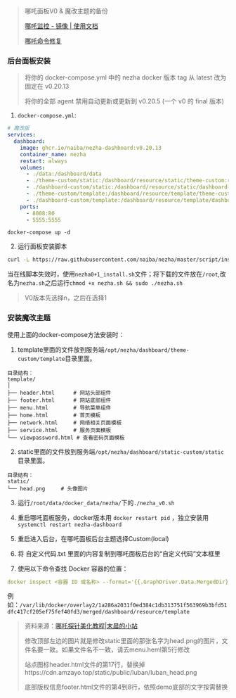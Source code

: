 > 哪吒面板V0 & 魔改主题的备份
>
> [哪吒监控 - 镜像 | 使用文档](https://nezha-v0.mereith.dev/)
>
> [哪吒命令修复](https://nzfix.bacon159.me/)

### 后台面板安装
> 将你的 docker-compose.yml 中的 nezha docker 版本 tag 从 latest 改为固定在 v0.20.13
> 
> 将你的全部 agent 禁用自动更新或更新到 v0.20.5 (一个 v0 的 final 版本)

1. `docker-compose.yml`:
~~~yaml
# 魔改版
services:
  dashboard:
    image: ghcr.io/naiba/nezha-dashboard:v0.20.13
    container_name: nezha
    restart: always
    volumes:
      - ./data:/dashboard/data
      - ./theme-custom/static:/dashboard/resource/static/theme-custom:ro
      - ./dashboard-custom/static:/dashboard/resource/static/dashboard-custom:ro
      - ./theme-custom/template:/dashboard/resource/template/theme-custom:ro
      - ./dashboard-custom/template:/dashboard/resource/template/dashboard-custom:ro
    ports:
      - 8008:80
      - 5555:5555
~~~

`docker-compose up -d `

2. 运行面板安装脚本
~~~bash
curl -L https://raw.githubusercontent.com/naiba/nezha/master/script/install.sh  -o nezha.sh && chmod +x nezha.sh && sudo ./nezha.sh
~~~

当在线脚本失效时，使用`nezha0+1_install.sh`文件；将下载的文件放在`/root`,改名为`nezha.sh`之后运行`chmod +x nezha.sh && sudo ./nezha.sh`

> V0版本先选择n，之后在选择1

### 安装魔改主题

使用上面的docker-compose方法安装时：

1. template里面的文件放到服务端`/opt/nezha/dashboard/theme-custom/template`目录里面。
~~~plaintext
目录结构：
template/
│
├── header.html      # 网站头部组件
├── footer.html      # 网站底部组件
├── menu.html        # 导航菜单组件
├── home.html        # 首页模板
├── network.html     # 网络相关页面模板
├── service.html     # 服务页面模板
└── viewpassword.html # 查看密码页面模板
~~~

2. static里面的文件放到服务端`/opt/nezha/dashboard/static-custom/static`目录里面。
~~~plaintext
目录结构：
static/
└── head.png     # 头像图片
~~~

3. 运行`/root/data/docker_data/nezha/`下的`./nezha_v0.sh`

4. 重启哪吒面板服务，docker版本用 `docker restart pid` ，独立安装用 `systemctl restart nezha-dashboard`

5. 重启进入后台，在哪吒面板后台主题选择Custom(local)

6. 将 自定义代码.txt 里面的内容复制到哪吒面板后台的“自定义代码”文本框里

7. 使用以下命令查找 Docker 容器的位置：
~~~yaml
docker inspect <容器 ID 或名称> --format='{{.GraphDriver.Data.MergedDir}}'
~~~
例如：`/var/lib/docker/overlay2/1a286a2031f0ed384c1db313751f563969b3bfd51dfc417cf205ef75fef40fd3/merged/dashboard/resource/template`

> 资料来源：[哪吒探针美化教程|末晨的小站](https://blog.mochen.one/archives/86#%E6%9B%B4%E6%94%B9%E9%85%8D%E7%BD%AE%E6%96%87%E4%BB%B6)
>
> 修改顶部左边的图片就是修改static里面的那张名字为head.png的图片，文件名要一致。如果文件名不一致，请去menu.heml第5行修改
> 
> 站点图标header.html文件的第17行，替换掉https://cdn.amzayo.top/static/public/luban/luban_head.png
> 
> 底部版权信息footer.html文件的第4到8行，依照demo底部的文字按需替换
